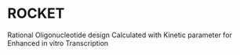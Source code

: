 # ROCKET
Rational Oligonucleotide design Calculated with Kinetic parameter for Enhanced in vitro Transcription
